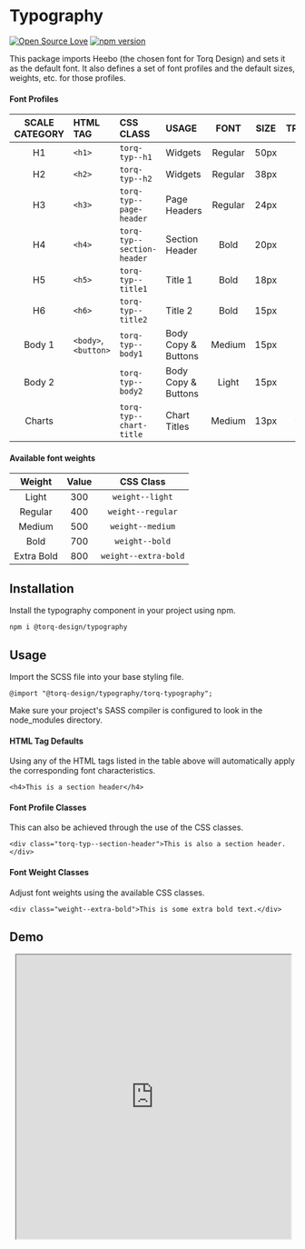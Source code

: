 # Typography

[![Open Source Love](https://badges.frapsoft.com/os/mit/mit.svg?v=102)](https://github.com/ellerbrock/open-source-badge/)
[![npm version](https://badge.fury.io/js/%40torq-design%2Ftypography.svg)](https://badge.fury.io/js/%40torq-design%2Ftypography)

This package imports Heebo (the chosen font for Torq Design) and sets it as the default font.  It also defines a set of font profiles and the default sizes, weights, etc. for those profiles.

#### Font Profiles

| SCALE CATEGORY | HTML TAG             | CSS CLASS                    | USAGE               | FONT    | SIZE | TRACKING | LINE HEIGHT |
| :------------: | :------------------  | :--------------------------  | :-----------------  | :-----: | :--: | :------: | :---------: |
| H1             | `<h1>`               | `torq-typ--h1`               | Widgets             | Regular | 50px | Auto     | Auto        |
| H2             | `<h2>`               | `torq-typ--h2`               | Widgets             | Regular | 38px | Auto     | Auto        |
| H3             | `<h3>`               | `torq-typ--page-header`      | Page Headers        | Regular | 24px | 0        | 35px        |
| H4             | `<h4>`               | `torq-typ--section-header`   | Section Header      | Bold    | 20px | Auto     | 29px        |
| H5             | `<h5>`               | `torq-typ--title1`           | Title 1             | Bold    | 18px | Auto     | 27px        |
| H6             | `<h6>`               | `torq-typ--title2`           | Title 2             | Bold    | 15px | Auto     | 26px        |
| Body 1         | `<body>`, `<button>` | `torq-typ--body1`            | Body Copy & Buttons | Medium  | 15px | 0        | 26px        |
| Body 2         |                      | `torq-typ--body2`            | Body Copy & Buttons | Light   | 15px | 0        | 26px        |
| Charts         |                      | `torq-typ--chart-title`      | Chart Titles        | Medium  | 13px | 0.13px   | 40px        |


#### Available font weights

| Weight     | Value | CSS Class             |
| :--------: | :---: | :-------------------: |
| Light      | 300   | `weight--light`       |
| Regular    | 400   | `weight--regular`     |
| Medium     | 500   | `weight--medium`      |
| Bold       | 700   | `weight--bold`        |
| Extra Bold | 800   | `weight--extra-bold`  |


## Installation
Install the typography component in your project using npm.

```npm i @torq-design/typography```

## Usage

Import the SCSS file into your base styling file.

```@import "@torq-design/typography/torq-typography";```

Make sure your project's SASS compiler is configured to look in the node_modules directory.

#### HTML Tag Defaults

Using any of the HTML tags listed in the table above will automatically apply the corresponding font characteristics.

```<h4>This is a section header</h4>```

#### Font Profile Classes

This can also be achieved through the use of the CSS classes.

```<div class="torq-typ--section-header">This is also a section header.</div>```

#### Font Weight Classes

Adjust font weights using the available CSS classes.

```<div class="weight--extra-bold">This is some extra bold text.</div>```

## Demo

<style>
	iframe {
    	width: 96%;
        margin-left: 2%;
        height: 500px;
    }
</style>
<iframe src="https://stackblitz.com/edit/torq-typography-demo?embed=1&file=src/app/app.component.html"></iframe>